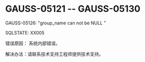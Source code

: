 # GAUSS-05121 -- GAUSS-05130<a name="ZH-CN_TOPIC_0302073172"></a>

GAUSS-05126: "group\_name can not be NULL "

SQLSTATE: XX005

错误原因： 系统内部错误。

解决办法：请联系技术支持工程师提供技术支持。

